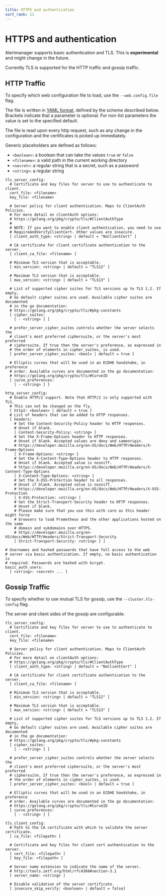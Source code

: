 ```yaml
---
title: HTTPS and authentication
sort_rank: 11
---
```


# HTTPS and authentication

Alertmanager supports basic authentication and TLS.
This is **experimental** and might change in the future.

Currently TLS is supported for the HTTP traffic and gossip traffic.

## HTTP Traffic

To specify which web configuration file to load, use the `--web.config.file` flag.

The file is written in [YAML format](https://en.wikipedia.org/wiki/YAML),
defined by the scheme described below.
Brackets indicate that a parameter is optional. For non-list parameters the
value is set to the specified default.

The file is read upon every http request, such as any change in the
configuration and the certificates is picked up immediately.

Generic placeholders are defined as follows:

* `<boolean>`: a boolean that can take the values `true` or `false`
* `<filename>`: a valid path in the current working directory
* `<secret>`: a regular string that is a secret, such as a password
* `<string>`: a regular string

```
tls_server_config:
  # Certificate and key files for server to use to authenticate to client.
  cert_file: <filename>
  key_file: <filename>

  # Server policy for client authentication. Maps to ClientAuth Policies.
  # For more detail on clientAuth options:
  # https://golang.org/pkg/crypto/tls/#ClientAuthType
  #
  # NOTE: If you want to enable client authentication, you need to use
  # RequireAndVerifyClientCert. Other values are insecure.
  [ client_auth_type: <string> | default = "NoClientCert" ]

  # CA certificate for client certificate authentication to the server.
  [ client_ca_file: <filename> ]

  # Minimum TLS version that is acceptable.
  [ min_version: <string> | default = "TLS12" ]

  # Maximum TLS version that is acceptable.
  [ max_version: <string> | default = "TLS13" ]

  # List of supported cipher suites for TLS versions up to TLS 1.2. If empty,
  # Go default cipher suites are used. Available cipher suites are documented
  # in the go documentation:
  # https://golang.org/pkg/crypto/tls/#pkg-constants
  [ cipher_suites:
    [ - <string> ] ]

  # prefer_server_cipher_suites controls whether the server selects the
  # client's most preferred ciphersuite, or the server's most preferred
  # ciphersuite. If true then the server's preference, as expressed in
  # the order of elements in cipher_suites, is used.
  [ prefer_server_cipher_suites: <bool> | default = true ]

  # Elliptic curves that will be used in an ECDHE handshake, in preference
  # order. Available curves are documented in the go documentation:
  # https://golang.org/pkg/crypto/tls/#CurveID
  [ curve_preferences:
    [ - <string> ] ]

http_server_config:
  # Enable HTTP/2 support. Note that HTTP/2 is only supported with TLS.
  # This can not be changed on the fly.
  [ http2: <boolean> | default = true ]
  # List of headers that can be added to HTTP responses.
  [ headers:
    # Set the Content-Security-Policy header to HTTP responses.
    # Unset if blank.
    [ Content-Security-Policy: <string> ]
    # Set the X-Frame-Options header to HTTP responses.
    # Unset if blank. Accepted values are deny and sameorigin.
    # https://developer.mozilla.org/en-US/docs/Web/HTTP/Headers/X-Frame-Options
    [ X-Frame-Options: <string> ]
    # Set the X-Content-Type-Options header to HTTP responses.
    # Unset if blank. Accepted value is nosniff.
    # https://developer.mozilla.org/en-US/docs/Web/HTTP/Headers/X-Content-Type-Options
    [ X-Content-Type-Options: <string> ]
    # Set the X-XSS-Protection header to all responses.
    # Unset if blank. Accepted value is nosniff.
    # https://developer.mozilla.org/en-US/docs/Web/HTTP/Headers/X-XSS-Protection
    [ X-XSS-Protection: <string> ]
    # Set the Strict-Transport-Security header to HTTP responses.
    # Unset if blank.
    # Please make sure that you use this with care as this header might force
    # browsers to load Prometheus and the other applications hosted on the same
    # domain and subdomains over HTTPS.
    # https://developer.mozilla.org/en-US/docs/Web/HTTP/Headers/Strict-Transport-Security
    [ Strict-Transport-Security: <string> ] ]

# Usernames and hashed passwords that have full access to the web
# server via basic authentication. If empty, no basic authentication is
# required. Passwords are hashed with bcrypt.
basic_auth_users:
  [ <string>: <secret> ... ]
```

## Gossip Traffic

To specify whether to use mutual TLS for gossip, use the `--cluster.tls-config` flag.

The server and client sides of the gossip are configurable.

```
tls_server_config:
  # Certificate and key files for server to use to authenticate to client.
  cert_file: <filename>
  key_file: <filename>

  # Server policy for client authentication. Maps to ClientAuth Policies.
  # For more detail on clientAuth options:
  # https://golang.org/pkg/crypto/tls/#ClientAuthType
  [ client_auth_type: <string> | default = "NoClientCert" ]

  # CA certificate for client certificate authentication to the server.
  [ client_ca_file: <filename> ]

  # Minimum TLS version that is acceptable.
  [ min_version: <string> | default = "TLS12" ]

  # Maximum TLS version that is acceptable.
  [ max_version: <string> | default = "TLS13" ]

  # List of supported cipher suites for TLS versions up to TLS 1.2. If empty,
  # Go default cipher suites are used. Available cipher suites are documented
  # in the go documentation:
  # https://golang.org/pkg/crypto/tls/#pkg-constants
  [ cipher_suites:
    [ - <string> ] ]

  # prefer_server_cipher_suites controls whether the server selects the
  # client's most preferred ciphersuite, or the server's most preferred
  # ciphersuite. If true then the server's preference, as expressed in
  # the order of elements in cipher_suites, is used.
  [ prefer_server_cipher_suites: <bool> | default = true ]

  # Elliptic curves that will be used in an ECDHE handshake, in preference
  # order. Available curves are documented in the go documentation:
  # https://golang.org/pkg/crypto/tls/#CurveID
  [ curve_preferences:
    [ - <string> ] ]

tls_client_config:
  # Path to the CA certificate with which to validate the server certificate.
  [ ca_file: <filepath> ]
    
  # Certificate and key files for client cert authentication to the server.
  [ cert_file: <filepath> ]
  [ key_file: <filepath> ]
  
  # Server name extension to indicate the name of the server.
  # http://tools.ietf.org/html/rfc4366#section-3.1
  [ server_name: <string> ]
  
  # Disable validation of the server certificate.
  [ insecure_skip_verify: <boolean> | default = false]
```
